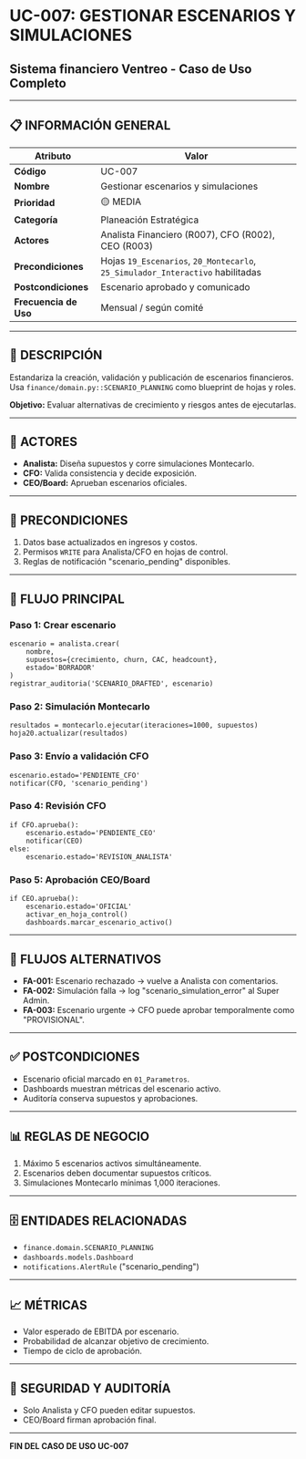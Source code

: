 # UC-007: GESTIONAR ESCENARIOS Y SIMULACIONES

## Sistema financiero Ventreo - Caso de Uso Completo

---

## 📋 INFORMACIÓN GENERAL

|Atributo|Valor|
|---|---|
|**Código**|UC-007|
|**Nombre**|Gestionar escenarios y simulaciones|
|**Prioridad**|🟡 MEDIA|
|**Categoría**|Planeación Estratégica|
|**Actores**|Analista Financiero (R007), CFO (R002), CEO (R003)|
|**Precondiciones**|Hojas `19_Escenarios`, `20_Montecarlo`, `25_Simulador_Interactivo` habilitadas|
|**Postcondiciones**|Escenario aprobado y comunicado|
|**Frecuencia de Uso**|Mensual / según comité|

---

## 🎯 DESCRIPCIÓN

Estandariza la creación, validación y publicación de escenarios financieros. Usa `finance/domain.py::SCENARIO_PLANNING` como blueprint de hojas y roles.

**Objetivo:** Evaluar alternativas de crecimiento y riesgos antes de ejecutarlas.

---

## 👥 ACTORES

- **Analista:** Diseña supuestos y corre simulaciones Montecarlo.
- **CFO:** Valida consistencia y decide exposición.
- **CEO/Board:** Aprueban escenarios oficiales.

---

## 📝 PRECONDICIONES

1. Datos base actualizados en ingresos y costos.
2. Permisos `WRITE` para Analista/CFO en hojas de control.
3. Reglas de notificación "scenario_pending" disponibles.

---

## 🔄 FLUJO PRINCIPAL

### Paso 1: Crear escenario

```pseudocode
escenario = analista.crear(
    nombre,
    supuestos={crecimiento, churn, CAC, headcount},
    estado='BORRADOR'
)
registrar_auditoria('SCENARIO_DRAFTED', escenario)
```

### Paso 2: Simulación Montecarlo

```pseudocode
resultados = montecarlo.ejecutar(iteraciones=1000, supuestos)
hoja20.actualizar(resultados)
```

### Paso 3: Envío a validación CFO

```pseudocode
escenario.estado='PENDIENTE_CFO'
notificar(CFO, 'scenario_pending')
```

### Paso 4: Revisión CFO

```pseudocode
if CFO.aprueba():
    escenario.estado='PENDIENTE_CEO'
    notificar(CEO)
else:
    escenario.estado='REVISION_ANALISTA'
```

### Paso 5: Aprobación CEO/Board

```pseudocode
if CEO.aprueba():
    escenario.estado='OFICIAL'
    activar_en_hoja_control()
    dashboards.marcar_escenario_activo()
```

---

## 🔀 FLUJOS ALTERNATIVOS

- **FA-001:** Escenario rechazado → vuelve a Analista con comentarios.
- **FA-002:** Simulación falla → log "scenario_simulation_error" al Super Admin.
- **FA-003:** Escenario urgente → CFO puede aprobar temporalmente como "PROVISIONAL".

---

## ✅ POSTCONDICIONES

- Escenario oficial marcado en `01_Parametros`.
- Dashboards muestran métricas del escenario activo.
- Auditoría conserva supuestos y aprobaciones.

---

## 📊 REGLAS DE NEGOCIO

1. Máximo 5 escenarios activos simultáneamente.
2. Escenarios deben documentar supuestos críticos.
3. Simulaciones Montecarlo mínimas 1,000 iteraciones.

---

## 🗄️ ENTIDADES RELACIONADAS

- `finance.domain.SCENARIO_PLANNING`
- `dashboards.models.Dashboard`
- `notifications.AlertRule` ("scenario_pending")

---

## 📈 MÉTRICAS

- Valor esperado de EBITDA por escenario.
- Probabilidad de alcanzar objetivo de crecimiento.
- Tiempo de ciclo de aprobación.

---

## 🔐 SEGURIDAD Y AUDITORÍA

- Solo Analista y CFO pueden editar supuestos.
- CEO/Board firman aprobación final.

---

**FIN DEL CASO DE USO UC-007**
